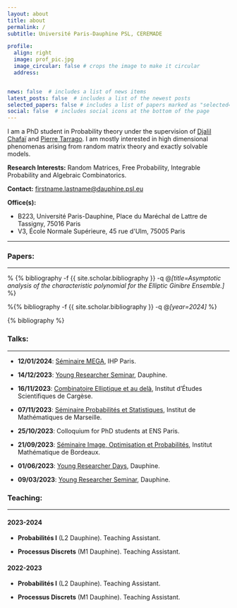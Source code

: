 ```yaml
---
layout: about
title: about
permalink: /
subtitle: Université Paris-Dauphine PSL, CEREMADE

profile:
  align: right
  image: prof_pic.jpg
  image_circular: false # crops the image to make it circular
  address: 


news: false  # includes a list of news items
latest_posts: false  # includes a list of the newest posts
selected_papers: false # includes a list of papers marked as "selected={true}"
social: false  # includes social icons at the bottom of the page
---
```


I am a PhD student in Probability theory under the supervision of [Djalil Chafaï](https://djalil.chafai.net/wiki/) and [Pierre Tarrago](http://tarrago.perso.math.cnrs.fr). I am mostly interested in high dimensional phenomenas arising from random matrix theory and exactly solvable models. 

**Research Interests:** Random Matrices, Free Probability, Integrable Probability and Algebraic Combinatorics.

**Contact:** firstname.lastname@dauphine.psl.eu

**Office(s):** 
- B223, Université Paris-Dauphine, Place du Maréchal de Lattre de Tassigny, 75016 Paris
- V3, École Normale Supérieure, 45 rue d'Ulm, 75005 Paris

---

### Papers:
---

 % {% bibliography -f {{ site.scholar.bibliography }} -q @*[title=Asymptotic analysis of the characteristic polynomial for the Elliptic Ginibre Ensemble.]* %} 
  
 %{% bibliography -f {{ site.scholar.bibliography }} -q @*[year=2024]* %} 
 
 <div class="publications">

{% bibliography %}

</div>
 

### Talks:
---

- **12/01/2024**: [Séminaire MEGA](https://www.ceremade.dauphine.fr/dokuwiki/mega:seminaire), IHP Paris.

- **14/12/2023**: [Young Researcher Seminar](https://www.ceremade.dauphine.fr/en/seminars/young-researcher-seminar.html), Dauphine.

- **16/11/2023**: [Combinatoire Elliptique et au delà](https://cargesecombinepic.wp.imt.fr), Institut d’Études Scientifiques de Cargèse.

- **07/11/2023**: [Séminaire Probabilités et Statistiques](https://www.i2m.univ-amu.fr/agenda/seminaires/probabilites-et-statistique/), Institut de Mathématiques de Marseille.

- **25/10/2023**: Colloquium for PhD students at ENS Paris.

- **21/09/2023**: [Séminaire Image, Optimisation et Probabilités](https://www.math.u-bordeaux.fr/imb/seminaire-images-optimisation-et-probabilites), Institut Mathématique de Bordeaux. 

- **01/06/2023**: [Young Researcher Days](https://young-researcher-days.github.io/presentations/), Dauphine.

- **09/03/2023**: [Young Researcher Seminar](https://www.ceremade.dauphine.fr/en/seminars/young-researcher-seminar.html), Dauphine.



### Teaching: 
---

#### 2023-2024

- **Probabilités I** (L2 Dauphine). Teaching Assistant.

- **Processus Discrets** (M1 Dauphine). Teaching Assistant. 

#### 2022-2023

- **Probabilités I** (L2 Dauphine). Teaching Assistant.

- **Processus Discrets** (M1 Dauphine). Teaching Assistant. 



